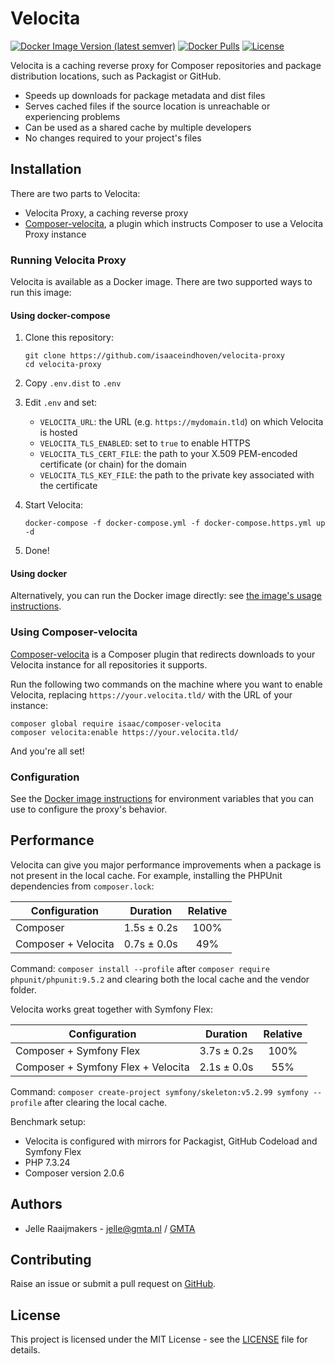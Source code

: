 # Velocita

[![Docker Image Version (latest semver)](https://img.shields.io/docker/v/isaaceindhoven/velocita-proxy)](https://hub.docker.com/r/isaaceindhoven/velocita-proxy)
[![Docker Pulls](https://img.shields.io/docker/pulls/isaaceindhoven/velocita-proxy)](https://hub.docker.com/r/isaaceindhoven/velocita-proxy)
[![License](https://img.shields.io/github/license/isaaceindhoven/velocita-proxy)](https://github.com/isaaceindhoven/velocita-proxy/blob/master/LICENSE)

Velocita is a caching reverse proxy for Composer repositories and package distribution locations, such as Packagist or GitHub.

* Speeds up downloads for package metadata and dist files
* Serves cached files if the source location is unreachable or experiencing problems
* Can be used as a shared cache by multiple developers
* No changes required to your project's files

## Installation

There are two parts to Velocita:

* Velocita Proxy, a caching reverse proxy
* [Composer-velocita](https://github.com/isaaceindhoven/composer-velocita), a plugin which instructs Composer to use a Velocita Proxy instance

### Running Velocita Proxy

Velocita is available as a Docker image. There are two supported ways to run this image:

#### Using docker-compose

1. Clone this repository:

    ```
    git clone https://github.com/isaaceindhoven/velocita-proxy
    cd velocita-proxy
    ```

2. Copy `.env.dist` to `.env`
3. Edit `.env` and set:

    * `VELOCITA_URL`: the URL (e.g. `https://mydomain.tld`) on which Velocita is hosted
    * `VELOCITA_TLS_ENABLED`: set to `true` to enable HTTPS
    * `VELOCITA_TLS_CERT_FILE`: the path to your X.509 PEM-encoded certificate (or chain) for the domain
    * `VELOCITA_TLS_KEY_FILE`: the path to the private key associated with the certificate

4. Start Velocita:

    ```
    docker-compose -f docker-compose.yml -f docker-compose.https.yml up -d
    ```

5. Done!

#### Using docker

Alternatively, you can run the Docker image directly: see [the image's usage instructions](proxy/README.md).

### Using Composer-velocita

[Composer-velocita](https://github.com/isaaceindhoven/composer-velocita) is a Composer plugin that redirects downloads
to your Velocita instance for all repositories it supports.

Run the following two commands on the machine where you want to enable Velocita, replacing `https://your.velocita.tld/`
with the URL of your instance:

```
composer global require isaac/composer-velocita
composer velocita:enable https://your.velocita.tld/
```

And you're all set!

### Configuration

See the [Docker image instructions](proxy/README.md) for environment variables that you can use to configure the
proxy's behavior.

## Performance

Velocita can give you major performance improvements when a package is not present in the local cache. For example,
installing the PHPUnit dependencies from `composer.lock`:

| Configuration       | Duration     | Relative |
| ------------------- |:------------:|:--------:|
| Composer            |  1.5s ± 0.2s |   100%   |
| Composer + Velocita |  0.7s ± 0.0s |    49%   |

Command: `composer install --profile` after `composer require phpunit/phpunit:9.5.2` and clearing both the local cache
and the vendor folder.

Velocita works great together with Symfony Flex:

| Configuration                      | Duration    | Relative |
| ---------------------------------- |:-----------:|:--------:|
| Composer + Symfony Flex            | 3.7s ± 0.2s |   100%   |
| Composer + Symfony Flex + Velocita | 2.1s ± 0.0s |    55%   |

Command: `composer create-project symfony/skeleton:v5.2.99 symfony --profile` after clearing the local cache.

Benchmark setup:

* Velocita is configured with mirrors for Packagist, GitHub Codeload and Symfony Flex
* PHP 7.3.24
* Composer version 2.0.6

## Authors

* Jelle Raaijmakers - [jelle@gmta.nl](mailto:jelle@gmta.nl) / [GMTA](https://github.com/GMTA)

## Contributing

Raise an issue or submit a pull request on [GitHub](https://github.com/isaaceindhoven/velocita-proxy).

## License

This project is licensed under the MIT License - see the [LICENSE](LICENSE) file for details.
